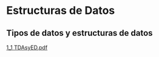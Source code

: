 # Estructuras de Datos

## Tipos de datos y estructuras de datos
[1_1 TDAsyED.pdf](/ED2025/CS%201_1%20TDAsYED.pdf)

